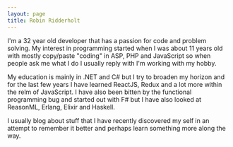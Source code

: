 ```yaml
---
layout: page
title: Robin Ridderholt
---
```


I'm a 32 year old developer that has a passion for code and problem solving. My interest in programming started when I was about 11 years old with mostly copy/paste "coding" in ASP, PHP and JavaScript so when people ask me what I do I usually reply with I'm working with my hobby.

My education is mainly in .NET and C# but I try to broaden my horizon and for the last few years I have learned ReactJS, Redux and a lot more within the relm of JavaScript. I have also been bitten by the functional programming bug and started out with F# but I have also looked at ReasonML, Erlang, Elixir and Haskell.

I usually blog about stuff that I have recently discovered my self in an attempt to remember it better and perhaps learn something more along the way.
